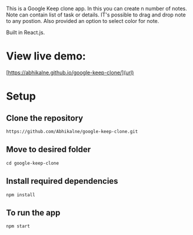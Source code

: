This is a Google Keep clone app. In this you can create n number of notes. Note can contain list of task or details. IT's possible to drag and drop note to any postion. Also provided an option to select color for note.

Built in React.js.

# View live demo:
[https://abhikalne.github.io/google-keep-clone/](url)

# Setup

## Clone the repository
`https://github.com/Abhikalne/google-keep-clone.git`

## Move to desired folder
`cd google-keep-clone`

## Install required dependencies
`npm install`

## To run the app
`npm start`
